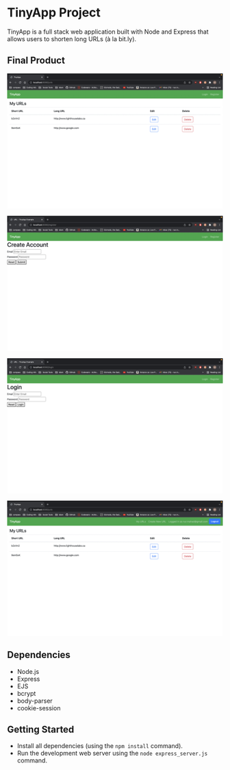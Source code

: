 # TinyApp Project

TinyApp is a full stack web application built with Node and Express that allows users to shorten long URLs (à la bit.ly).

## Final Product

!["Screenshot of URLs page"](https://github.com/BoNeZ4Lyfe/tinyapp/blob/main/docs/urls-page.png)

!["Screenshot of register page"](https://github.com/BoNeZ4Lyfe/tinyapp/blob/main/docs/register-page.png)

!["Screenshot of login page"](https://github.com/BoNeZ4Lyfe/tinyapp/blob/main/docs/login-page.png)

!["Screenshot of logged in user page"](https://github.com/BoNeZ4Lyfe/tinyapp/blob/main/docs/user-loggedin.png)


## Dependencies

- Node.js
- Express
- EJS
- bcrypt
- body-parser
- cookie-session

## Getting Started

- Install all dependencies (using the `npm install` command).
- Run the development web server using the `node express_server.js` command.
